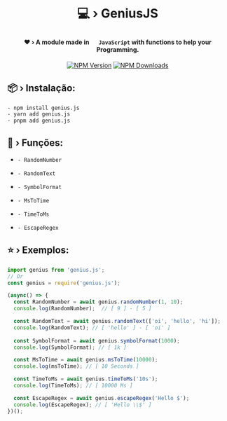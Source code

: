 # <p align="center">💻 › GeniusJS</p> 

#### <div align="center">❤ › A module made in <img src="https://cdn.jsdelivr.net/gh/devicons/devicon/icons/javascript/javascript-original.svg" width="15" height="15"/> `JavaScript` with functions to help your Programming.</div>

<div align="center">
  <p>
    <a href="https://www.npmjs.com/package/genius.js"><img src="https://img.shields.io/npm/v/genius.js?maxAge=3600" alt="NPM Version" /></a>
    <a href="https://www.npmjs.com/package/genius.js"><img src="https://img.shields.io/npm/dt/genius.js?maxAge=3600" alt="NPM Downloads" /></a>
  </p>
</div>

## 📦 › Instalação:

```sh
- npm install genius.js
- yarn add genius.js
- pnpm add genius.js
```

## 🧰 › Funções:

- `- RandomNumber`

- `- RandomText`

- `- SymbolFormat`

- `- MsToTime`

- `- TimeToMs`

- `- EscapeRegex`

## ⭐ › Exemplos:

```js
import genius from 'genius.js'; 
// Or
const genius = require('genius.js');

(async() => {
  const RandomNumber = await genius.randomNumber(1, 10);
  console.log(RandomNumber);  // [ 9 ] - [ 5 ]

  const RandomText = await genius.randomText(['oi', 'hello', 'hi']);
  console.log(RandomText); // [ 'hello' ] - [ 'oi' ]
  
  const SymbolFormat = await genius.symbolFormat(1000);
  console.log(SymbolFormat); // [ 1k ]

  const MsToTime = await genius.msToTime(10000);
  console.log(msToTime); // [ 10 Seconds ]

  const TimeToMs = await genius.timeToMs('10s');
  console.log(TimeToMs); // [ 10000 Ms ]

  const EscapeRegex = await genius.escapeRegex('Hello $');
  console.log(EscapeRegex); // [ 'Hello \\$' ]
})();
```
